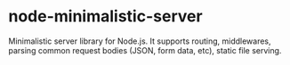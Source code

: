 # node-minimalistic-server
Minimalistic server library for Node.js. It supports routing, middlewares, parsing common request bodies (JSON, form data, etc), static file serving.
